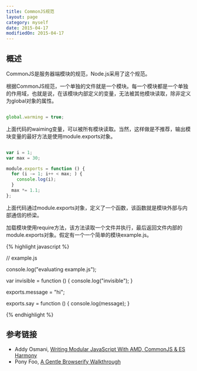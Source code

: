 ```yaml
---
title: CommonJS规范
layout: page
category: myself
date: 2015-04-17
modifiedOn: 2015-04-17
---
```


## 概述

CommonJS是服务器端模块的规范，Node.js采用了这个规范。

根据CommonJS规范，一个单独的文件就是一个模块。每一个模块都是一个单独的作用域，也就是说，在该模块内部定义的变量，无法被其他模块读取，除非定义为global对象的属性。

```javascript

global.warming = true;

```

上面代码的waiming变量，可以被所有模块读取。当然，这样做是不推荐，输出模块变量的最好方法是使用module.exports对象。

```javascript

var i = 1;
var max = 30;

module.exports = function () {
  for (i -= 1; i++ < max; ) {
    console.log(i);
  }
  max *= 1.1;
};

```

上面代码通过module.exports对象，定义了一个函数，该函数就是模块外部与内部通信的桥梁。

加载模块使用require方法，该方法读取一个文件并执行，最后返回文件内部的module.exports对象。假定有一个一个简单的模块example.js。

{% highlight javascript %}

// example.js

console.log("evaluating example.js");

var invisible = function () {
  console.log("invisible");
}

exports.message = "hi";

exports.say = function () {
  console.log(message);
}

{% endhighlight %}

## 参考链接

- Addy Osmani, [Writing Modular JavaScript With AMD, CommonJS & ES Harmony](http://addyosmani.com/writing-modular-js/)
- Pony Foo, [A Gentle Browserify Walkthrough](http://blog.ponyfoo.com/2014/08/25/a-gentle-browserify-walkthrough)
